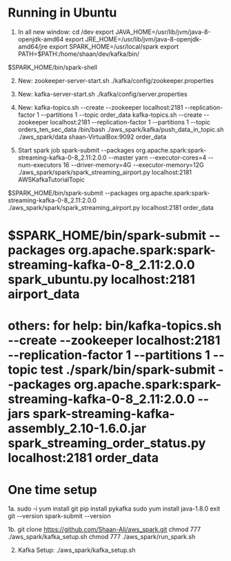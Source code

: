 # Running in Ubuntu
1. In all new window:
cd /dev
export JAVA_HOME=/usr/lib/jvm/java-8-openjdk-amd64
export JRE_HOME=/usr/lib/jvm/java-8-openjdk-amd64/jre
export SPARK_HOME=/usr/local/spark
export PATH=$PATH:/home/shaan/dev/kafka/bin/

$SPARK_HOME/bin/spark-shell

2. New:
zookeeper-server-start.sh ./kafka/config/zookeeper.properties

3. New:
kafka-server-start.sh ./kafka/config/server.properties

5. New: 
kafka-topics.sh --create --zookeeper localhost:2181 --replication-factor 1 --partitions 1 --topic order_data
kafka-topics.sh --create --zookeeper localhost:2181 --replication-factor 1 --partitions 1 --topic orders_ten_sec_data
/bin/bash ./aws_spark/kafka/push_data_in_topic.sh ./aws_spark/data shaan-VirtualBox:9092 order_data

6. Start spark job 
spark-submit --packages org.apache.spark:spark-streaming-kafka-0-8_2.11:2.0.0 --master yarn --executor-cores=4 --num-executors 16 --driver-memory=4G --executor-memory=12G 
./aws_spark/spark/spark_streaming_airport.py localhost:2181 AWSKafkaTutorialTopic
 
$SPARK_HOME/bin/spark-submit --packages org.apache.spark:spark-streaming-kafka-0-8_2.11:2.0.0 ./aws_spark/spark/spark_streaming_airport.py localhost:2181 order_data

$SPARK_HOME/bin/spark-submit --packages org.apache.spark:spark-streaming-kafka-0-8_2.11:2.0.0 spark_ubuntu.py localhost:2181 airport_data
==========================================
others: for help:
bin/kafka-topics.sh --create --zookeeper localhost:2181 --replication-factor 1 --partitions 1 --topic test
./spark/bin/spark-submit --packages org.apache.spark:spark-streaming-kafka-0-8_2.11:2.0.0  --jars spark-streaming-kafka-assembly_2.10-1.6.0.jar spark_streaming_order_status.py localhost:2181 order_data
==========================================
# One time setup
1a. 
sudo -i
yum install git
pip install pykafka
sudo yum install java-1.8.0
exit
git --version
spark-submit --version

1b.
git clone https://github.com/Shaan-Ali/aws_spark.git
chmod 777 ./aws_spark/kafka_setup.sh
chmod 777 ./aws_spark/run_spark.sh

2. Kafka Setup:
./aws_spark/kafka_setup.sh
